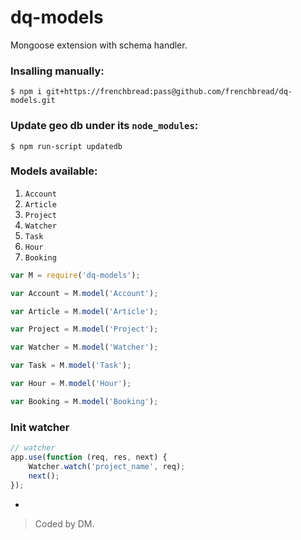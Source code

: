 # dq-models

Mongoose extension with schema handler.

### Insalling manually:

```
$ npm i git+https://frenchbread:pass@github.com/frenchbread/dq-models.git
```

### Update geo db under its `node_modules`:

```
$ npm run-script updatedb
```

### Models available:

1. `Account`
2. `Article`
3. `Project`
4. `Watcher`
5. `Task`
6. `Hour`
7. `Booking`


```javascript
var M = require('dq-models');

var Account = M.model('Account');

var Article = M.model('Article');

var Project = M.model('Project');

var Watcher = M.model('Watcher');

var Task = M.model('Task');

var Hour = M.model('Hour');

var Booking = M.model('Booking');

```

### Init watcher

```javascript
// watcher
app.use(function (req, res, next) {
    Watcher.watch('project_name', req);
    next();
});
```
-
> Coded by DM.
